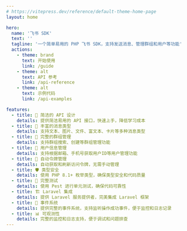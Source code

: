 ```yaml
---
# https://vitepress.dev/reference/default-theme-home-page
layout: home

hero:
  name: '飞书 SDK'
  text: ''
  tagline: '一个简单易用的 PHP 飞书 SDK，支持发送消息、管理群组和用户等功能'
  actions:
    - theme: brand
      text: 开始使用
      link: /guide
    - theme: alt
      text: API 参考
      link: /api-reference
    - theme: alt
      text: 示例代码
      link: /api-examples

features:
  - title: 🚀 简洁的 API 设计
    details: 提供简洁易用的 API 接口，快速上手，降低学习成本
  - title: 📨 丰富的消息类型
    details: 支持文本、图片、文件、富文本、卡片等多种消息类型
  - title: 👥 完整的群组管理
    details: 支持群组搜索、创建等群组管理功能
  - title: 👤 用户信息管理
    details: 支持根据邮箱、手机号获取用户ID等用户管理功能
  - title: 🔐 自动令牌管理
    details: 自动获取和刷新访问令牌，无需手动管理
  - title: 🛡️ 类型安全
    details: 使用 PHP 8.1+ 枚举类型，确保类型安全和代码质量
  - title: 🧪 完整测试
    details: 使用 Pest 进行单元测试，确保代码可靠性
  - title: 🏗️ Laravel 集成
    details: 提供 Laravel 服务提供者，完美集成 Laravel 框架
  - title: 🎯 事件系统
    details: 提供完整的事件系统，支持监听操作成功事件，便于监控和日志记录
  - title: 📊 可观测性
    details: 完整的监控和日志支持，便于调试和问题排查
---
```

